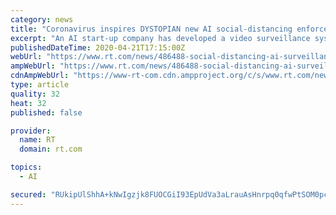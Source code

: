 ```yaml
---
category: news
title: "Coronavirus inspires DYSTOPIAN new AI social-distancing enforcement tool (VIDEO)"
excerpt: "An AI start-up company has developed a video surveillance system that can tell if we’re abiding by social distancing rules. It’s the latest example of the pandemic inspiring what some might view as sinister technology. As Covid-19 went on its inexorable gallop across the globe, it spread with it the fear that governments and corporations ..."
publishedDateTime: 2020-04-21T17:15:00Z
webUrl: "https://www.rt.com/news/486488-social-distancing-ai-surveillance-system/"
ampWebUrl: "https://www.rt.com/news/486488-social-distancing-ai-surveillance-system/amp/"
cdnAmpWebUrl: "https://www-rt-com.cdn.ampproject.org/c/s/www.rt.com/news/486488-social-distancing-ai-surveillance-system/amp/"
type: article
quality: 32
heat: 32
published: false

provider:
  name: RT
  domain: rt.com

topics:
  - AI

secured: "RUkipUlShhA+kNwIgzjk8FUOCGiI93EpUdVa3aLrauAsHnrpq0qfwPtSOM0pcl75KJb/wbLFebWjv24TwsvQlxUWLEaJZ5vztdETVGCTHkpEyvwbl2ldOQaSMxHDUeAuZXMcQO+6G/14FqMH4RmtZSZ6NmctVadbk9+upozDOGPhLCapQTinU5yZPhJVXW3PiknZQRz1VPtyjefCjI4yiUZACYIvifMpmpf+cwSBk8fpijyvpQyp8IpE4yShYvLLi320CHvZCIuuu1oaNBOMGtGFGw2vxm7h1YiWUYDWDZM5c7YtmPulGWvjhJYfh9B6TvS8c2dGKG5mCXcQ+0BAZHkt36Frce75DS51udZFqHiWUttSwB+oA21ug1ZuH4e2KWfLl26lxxVxWiinLnXmd0Lf6hZpy8R2DVBRpeOXgAnjQQ08EZlQAbVLF6XkHJwqlBGgHZFKadFhh+TUvUBuLl+rIBWBaxAZMKojiBUqoO8=;ZhBGuVbi/ZIcZhDVPEoIzw=="
---
```



